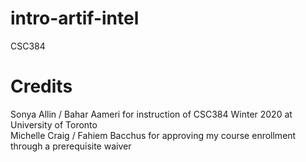 # intro-artif-intel
CSC384

# Credits
Sonya Allin / Bahar Aameri for instruction of CSC384 Winter 2020 at University of Toronto <br>
Michelle Craig / Fahiem Bacchus for approving my course enrollment through a prerequisite waiver <br>
